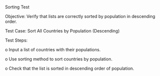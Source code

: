 Sorting Test

Objective: Verify that lists are correctly sorted by population in descending order.

Test Case: Sort All Countries by Population (Descending)

Test Steps:

  o    Input a list of countries with their populations.
  
  o    Use sorting method to sort countries by population.
  
  o    Check that the list is sorted in descending order of population.
